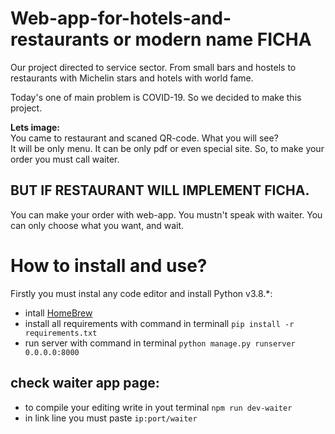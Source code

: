 # Web-app-for-hotels-and-restaurants or modern name FICHA

  
Our project directed to service sector. From small bars and hostels to restaurants with Michelin stars and hotels with world fame.  

Today's one of main problem is COVID-19. So we decided to make this project.  
  
  **Lets image:**  
  You came to restaurant and scaned QR-code. What you will see?  
  It will be only menu. It can be only pdf or even special site. So, to make your order you must call waiter.  
  ## BUT IF RESTAURANT WILL IMPLEMENT FICHA. 
  You can make your order with web-app. You mustn't speak with waiter. You can only choose what you want, and wait. 

# How to install and use?

  Firstly you must instal any code editor and install Python v3.8.*:
  
  * intall [HomeBrew](https://brew.sh)
  * install all requirements with command in terminall `pip install -r requirements.txt` 
  * run server with command in terminal `python manage.py runserver 0.0.0.0:8000` 
  ## check waiter app page:
   
   * to compile your editing write in yout terminal `npm run dev-waiter`
   * in link line you must paste `ip:port/waiter`
  
